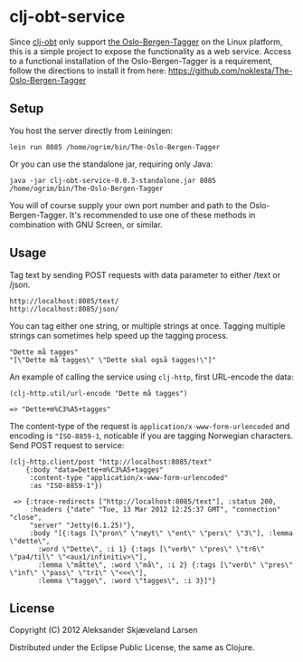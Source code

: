# clj-obt-service

Since [clj-obt](https://github.com/ogrim/clj-obt) only support [the Oslo-Bergen-Tagger](https://github.com/noklesta/The-Oslo-Bergen-Tagger) on the Linux platform, this is a simple project to expose the functionality as a web service. Access to a functional installation of the Oslo-Bergen-Tagger is a requirement, follow the directions to install it from here: <https://github.com/noklesta/The-Oslo-Bergen-Tagger>


## Setup

You host the server directly from Leiningen:

	lein run 8085 /home/ogrim/bin/The-Oslo-Bergen-Tagger

Or you can use the standalone jar, requiring only Java:

	java -jar clj-obt-service-0.0.3-standalone.jar 8085 /home/ogrim/bin/The-Oslo-Bergen-Tagger

You will of course supply your own port number and path to the Oslo-Bergen-Tagger. It's recommended to use one of these methods in combination with GNU Screen, or similar.

## Usage

Tag text by sending POST requests with data parameter to either /text or /json.

	http://localhost:8085/text/
	http://localhost:8085/json/

You can tag either one string, or multiple strings at once. Tagging multiple strings can sometimes help speed up the tagging process.

    "Dette må tagges"
    "[\"Dette må tagges\" \"Dette skal også tagges!\"]"

An example of calling the service using `clj-http`, first URL-encode the data:

    (clj-http.util/url-encode "Dette må tagges")

    => "Dette+m%C3%A5+tagges"

The content-type of the request is `application/x-www-form-urlencoded` and encoding is `"ISO-8859-1`, noticable if you are tagging Norwegian characters. Send POST request to service:

    (clj-http.client/post "http://localhost:8085/text"
        {:body "data=Dette+m%C3%A5+tagges"
         :content-type "application/x-www-form-urlencoded"
         :as "ISO-8859-1"})

     => {:trace-redirects ["http://localhost:8085/text"], :status 200,
         :headers {"date" "Tue, 13 Mar 2012 12:25:37 GMT", "connection" "close",
         "server" "Jetty(6.1.25)"},
         :body "[{:tags [\"pron\" \"nøyt\" \"ent\" \"pers\" \"3\"], :lemma \"dette\",
           :word \"Dette\", :i 1} {:tags [\"verb\" \"pres\" \"tr6\" \"pa4/til\" \"<aux1/infinitiv>\"],
           :lemma \"måtte\", :word \"må\", :i 2} {:tags [\"verb\" \"pres\" \"inf\" \"pass\" \"tr1\" \"<<<\"],
           :lemma \"tagge\", :word \"tagges\", :i 3}]"}


## License

Copyright (C) 2012 Aleksander Skjæveland Larsen

Distributed under the Eclipse Public License, the same as Clojure.
